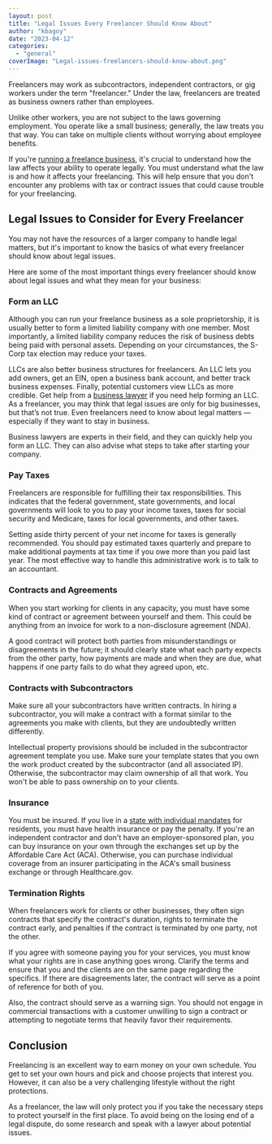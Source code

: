 ```yaml
---
layout: post
title: "Legal Issues Every Freelancer Should Know About"
author: "kbagoy"
date: "2023-04-12"
categories: 
  - "general"
coverImage: "Legal-issues-freelancers-should-know-about.png"
---
```


Freelancers may work as subcontractors, independent contractors, or gig workers under the term "freelancer." Under the law, freelancers are treated as business owners rather than employees.

Unlike other workers, you are not subject to the laws governing employment. You operate like a small business; generally, the law treats you that way. You can take on multiple clients without worrying about employee benefits.

If you're [running a freelance business](https://www.optnation.com/blog/top-professions-suitable-for-freelancing-jobs/), it's crucial to understand how the law affects your ability to operate legally. You must understand what the law is and how it affects your freelancing. This will help ensure that you don't encounter any problems with tax or contract issues that could cause trouble for your freelancing.

## Legal Issues to Consider for Every Freelancer

You may not have the resources of a larger company to handle legal matters, but it's important to know the basics of what every freelancer should know about legal issues.

Here are some of the most important things every freelancer should know about legal issues and what they mean for your business:

### Form an LLC

Although you can run your freelance business as a sole proprietorship, it is usually better to form a limited liability company with one member. Most importantly, a limited liability company reduces the risk of business debts being paid with personal assets. Depending on your circumstances, the S-Corp tax election may reduce your taxes.

LLCs are also better business structures for freelancers. An LLC lets you add owners, get an EIN, open a business bank account, and better track business expenses. Finally, potential customers view LLCs as more credible. Get help from a [business lawyer](https://www.smrlaw.net/) if you need help forming an LLC. As a freelancer, you may think that legal issues are only for big businesses, but that’s not true. Even freelancers need to know about legal matters — especially if they want to stay in business.

Business lawyers are experts in their field, and they can quickly help you form an LLC. They can also advise what steps to take after starting your company.

### Pay Taxes

Freelancers are responsible for fulfilling their tax responsibilities. This indicates that the federal government, state governments, and local governments will look to you to pay your income taxes, taxes for social security and Medicare, taxes for local governments, and other taxes.

Setting aside thirty percent of your net income for taxes is generally recommended. You should pay estimated taxes quarterly and prepare to make additional payments at tax time if you owe more than you paid last year. The most effective way to handle this administrative work is to talk to an accountant.

### Contracts and Agreements

When you start working for clients in any capacity, you must have some kind of contract or agreement between yourself and them. This could be anything from an invoice for work to a non-disclosure agreement (NDA). 

A good contract will protect both parties from misunderstandings or disagreements in the future; it should clearly state what each party expects from the other party, how payments are made and when they are due, what happens if one party fails to do what they agreed upon, etc.

### Contracts with Subcontractors

Make sure all your subcontractors have written contracts. In hiring a subcontractor, you will make a contract with a format similar to the agreements you make with clients, but they are undoubtedly written differently.

Intellectual property provisions should be included in the subcontractor agreement template you use. Make sure your template states that you own the work product created by the subcontractor (and all associated IP). Otherwise, the subcontractor may claim ownership of all that work. You won't be able to pass ownership on to your clients.

### Insurance

You must be insured. If you live in a [state with individual mandates](https://www.forbes.com/advisor/health-insurance/do-you-have-to-have-health-insurance/#) for residents, you must have health insurance or pay the penalty. If you're an independent contractor and don't have an employer-sponsored plan, you can buy insurance on your own through the exchanges set up by the Affordable Care Act (ACA). Otherwise, you can purchase individual coverage from an insurer participating in the ACA's small business exchange or through Healthcare.gov.

### Termination Rights

When freelancers work for clients or other businesses, they often sign contracts that specify the contract's duration, rights to terminate the contract early, and penalties if the contract is terminated by one party, not the other.

If you agree with someone paying you for your services, you must know what your rights are in case anything goes wrong. Clarify the terms and ensure that you and the clients are on the same page regarding the specifics. If there are disagreements later, the contract will serve as a point of reference for both of you.

Also, the contract should serve as a warning sign. You should not engage in commercial transactions with a customer unwilling to sign a contract or attempting to negotiate terms that heavily favor their requirements.

## Conclusion

Freelancing is an excellent way to earn money on your own schedule. You get to set your own hours and pick and choose projects that interest you. However, it can also be a very challenging lifestyle without the right protections.

As a freelancer, the law will only protect you if you take the necessary steps to protect yourself in the first place. To avoid being on the losing end of a legal dispute, do some research and speak with a lawyer about potential issues.
